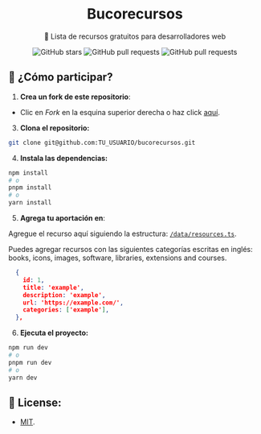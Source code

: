 <div align="center">
	<h1>Bucorecursos</h1>
	<p>🚀 Lista de recursos gratuitos para desarrolladores web</p>

![GitHub stars](https://img.shields.io/github/stars/OmarCardoze/bucorecursos)
![GitHub pull requests](https://img.shields.io/github/issues-pr/OmarCardoze/bucorecursos)
![GitHub pull requests](https://img.shields.io/github/issues-pr-closed-raw/OmarCardoze/bucorecursos)

</div>


## 🚀 ¿Cómo participar?

1. **Crea un fork de este repositorio**:

- Clic en _Fork_ en la esquina superior derecha o haz click [aquí](https://github.com/OmarCardoze/bucorecursos/fork).

3. **Clona el repositorio:**

```bash
git clone git@github.com:TU_USUARIO/bucorecursos.git
```

4. **Instala las dependencias:**

```bash
npm install
# o
pnpm install
# o
yarn install
```

5. **Agrega tu aportación en**:

Agregue el recurso aquí siguiendo la estructura: [`/data/resources.ts`](https://github.com/OmarCardoze/bucorecursos/blob/main/data/resources.ts).

Puedes agregar recursos con las siguientes categorías escritas en inglés: books, icons, images, software, libraries, extensions and courses.

```json
  {
    id: 1,
    title: 'example',
    description: 'example',
    url: 'https://example.com/',
    categories: ['example'],
  },
```

6. **Ejecuta el proyecto:**

```bash
npm run dev
# o
pnpm run dev
# o
yarn dev
```

## 🔑 License:

- [MIT](https://github.com/OmarCardoze/bucorecursos/blob/main/LICENSE).